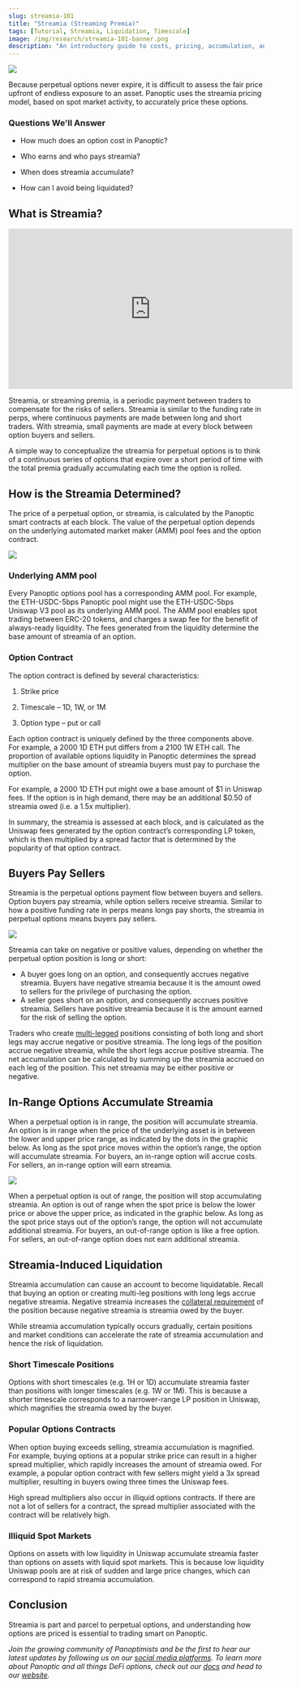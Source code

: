 ```yaml
---
slug: streamia-101
title: "Streamia (Streaming Premia)"
tags: [Tutorial, Streamia, Liquidation, Timescale]
image: /img/research/streamia-101-banner.png
description: "An introductory guide to costs, pricing, accumulation, and safeguarding against liquidation in Panoptic."
---
```


![](./streamia-101-banner.png)

Because perpetual options never expire, it is difficult to assess the fair price upfront of endless exposure to an asset. Panoptic uses the streamia pricing model, based on spot market activity, to accurately price these options.


### Questions We'll Answer

-   How much does an option cost in Panoptic?
    
-   Who earns and who pays streamia?
    
-   When does streamia accumulate?
    
-   How can I avoid being liquidated?
    

## What is Streamia?

<iframe width="560" height="315" src="https://www.youtube.com/embed/Gfl-_yPGZyU?si=-8ERRxZfmXX3xHF1" title="YouTube video player" frameborder="0" allow="accelerometer; autoplay; clipboard-write; encrypted-media; gyroscope; picture-in-picture; web-share" allowfullscreen></iframe>

  

Streamia, or streaming premia, is a periodic payment between traders to compensate for the risks of sellers. Streamia is similar to the funding rate in perps, where continuous payments are made between long and short traders. With streamia, small payments are made at every block between option buyers and sellers.

  

A simple way to conceptualize the streamia for perpetual options is to think of a continuous series of options that expire over a short period of time with the total premia gradually accumulating each time the option is rolled.

  

## How is the Streamia Determined?

The price of a perpetual option, or streamia, is calculated by the Panoptic smart contracts at each block. The value of the perpetual option depends on the underlying automated market maker (AMM) pool fees and the option contract.

![](./Breakdown.png)
  

### Underlying AMM pool

Every Panoptic options pool has a corresponding AMM pool. For example, the ETH-USDC-5bps Panoptic pool might use the ETH-USDC-5bps Uniswap V3 pool as its underlying AMM pool. The AMM pool enables spot trading between ERC-20 tokens, and charges a swap fee for the benefit of always-ready liquidity. The fees generated from the liquidity determine the base amount of streamia of an option.

### Option Contract

The option contract is defined by several characteristics:

1.  Strike price
    
2.  Timescale – 1D, 1W, or 1M
    
3.  Option type – put or call
    

  

Each option contract is uniquely defined by the three components above. For example, a 2000 1D ETH put differs from a 2100 1W ETH call. The proportion of available options liquidity in Panoptic determines the spread multiplier on the base amount of streamia buyers must pay to purchase the option.

  

For example, a 2000 1D ETH put might owe a base amount of $1 in Uniswap fees. If the option is in high demand, there may be an additional $0.50 of streamia owed (i.e. a 1.5x multiplier).

  

In summary, the streamia is assessed at each block, and is calculated as the Uniswap fees generated by the option contract’s corresponding LP token, which is then multiplied by a spread factor that is determined by the popularity of that option contract.

  

## Buyers Pay Sellers

Streamia is the perpetual options payment flow between buyers and sellers. Option buyers pay streamia, while option sellers receive streamia. Similar to how a positive funding rate in perps means longs pay shorts, the streamia in perpetual options means buyers pay sellers.

![](./Streamia-flow.png)  

Streamia can take on negative or positive values, depending on whether the perpetual option position is long or short:

- A buyer goes long on an option, and consequently accrues negative streamia. Buyers have negative streamia because it is the amount owed to sellers for the privilege of purchasing the option.
- A seller goes short on an option, and consequently accrues positive streamia. Sellers have positive streamia because it is the amount earned for the risk of selling the option.

  

Traders who create [multi-legged](https://panoptic.xyz/research/panoptic-option-legs) positions consisting of both long and short legs may accrue negative or positive streamia. The long legs of the position accrue negative streamia, while the short legs accrue positive streamia. The net accumulation can be calculated by summing up the streamia accrued on each leg of the position. This net streamia may be either positive or negative.

  

## In-Range Options Accumulate Streamia

When a perpetual option is in range, the position will accumulate streamia. An option is in range when the price of the underlying asset is in between the lower and upper price range, as indicated by the dots in the graphic below. As long as the spot price moves within the option’s range, the option will accumulate streamia. For buyers, an in-range option will accrue costs. For sellers, an in-range option will earn streamia.

  

![](./1.png)

  

When a perpetual option is out of range, the position will stop accumulating streamia. An option is out of range when the spot price is below the lower price or above the upper price, as indicated in the graphic below. As long as the spot price stays out of the option’s range, the option will not accumulate additional streamia. For buyers, an out-of-range option is like a free option. For sellers, an out-of-range option does not earn additional streamia.

## Streamia-Induced Liquidation

Streamia accumulation can cause an account to become liquidatable. Recall that buying an option or creating multi-leg positions with long legs accrue negative streamia. Negative streamia increases the [collateral requirement](https://panoptic.xyz/research/buying-power-collateral-leverage) of the position because negative streamia is streamia owed by the buyer.

  

While streamia accumulation typically occurs gradually, certain positions and market conditions can accelerate the rate of streamia accumulation and hence the risk of liquidation.

  

### Short Timescale Positions

Options with short timescales (e.g. 1H or 1D) accumulate streamia faster than positions with longer timescales (e.g. 1W or 1M). This is because a shorter timescale corresponds to a narrower-range LP position in Uniswap, which magnifies the streamia owed by the buyer.

  

### Popular Options Contracts

When option buying exceeds selling, streamia accumulation is magnified. For example, buying options at a popular strike price can result in a higher spread multiplier, which rapidly increases the amount of streamia owed. For example, a popular option contract with few sellers might yield a 3x spread multiplier, resulting in buyers owing three times the Uniswap fees.

  

High spread multipliers also occur in illiquid options contracts. If there are not a lot of sellers for a contract, the spread multiplier associated with the contract will be relatively high.

### Illiquid Spot Markets

Options on assets with low liquidity in Uniswap accumulate streamia faster than options on assets with liquid spot markets. This is because low liquidity Uniswap pools are at risk of sudden and large price changes, which can correspond to rapid streamia accumulation.

  

## Conclusion

Streamia is part and parcel to perpetual options, and understanding how options are priced is essential to trading smart on Panoptic.

*Join the growing community of Panoptimists and be the first to hear our latest updates by following us on our [social media platforms](https://links.panoptic.xyz/all). To learn more about Panoptic and all things DeFi options, check out our [docs](https://panoptic.xyz/docs/intro) and head to our [website](https://panoptic.xyz/).*
